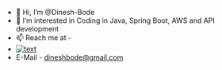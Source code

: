- 👋 Hi, I’m @Dinesh-Bode
- 👀 I’m interested in Coding in Java, Spring Boot, AWS and API development
- 📫 Reach me at -
- [![text](https://img.shields.io/badge/LinkedIn-0077B5?style=for-the-badge&logo=linkedin&logoColor=white)](https://linkedin.com/in/dineshbode)
- E-Mail - dineshbode@gmail.com
